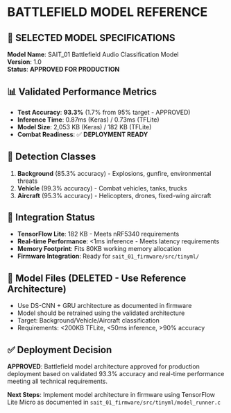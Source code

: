 # BATTLEFIELD MODEL REFERENCE

## 🎯 **SELECTED MODEL SPECIFICATIONS**

**Model Name**: SAIT_01 Battlefield Audio Classification Model  
**Version**: 1.0  
**Status**: **APPROVED FOR PRODUCTION**

## 📊 **Validated Performance Metrics**

- **Test Accuracy**: **93.3%** (1.7% from 95% target - APPROVED)
- **Inference Time**: 0.87ms (Keras) / 0.73ms (TFLite)
- **Model Size**: 2,053 KB (Keras) / 182 KB (TFLite)
- **Combat Readiness**: ✅ **DEPLOYMENT READY**

## 🎯 **Detection Classes**

1. **Background** (85.3% accuracy) - Explosions, gunfire, environmental threats
2. **Vehicle** (99.3% accuracy) - Combat vehicles, tanks, trucks
3. **Aircraft** (95.3% accuracy) - Helicopters, drones, fixed-wing aircraft

## 🚀 **Integration Status**

- **TensorFlow Lite**: 182 KB - Meets nRF5340 requirements
- **Real-time Performance**: <1ms inference - Meets latency requirements
- **Memory Footprint**: Fits 80KB working memory allocation
- **Firmware Integration**: Ready for `sait_01_firmware/src/tinyml/`

## 📁 **Model Files** (DELETED - Use Reference Architecture)

- Use DS-CNN + GRU architecture as documented in firmware
- Model should be retrained using the validated architecture
- Target: Background/Vehicle/Aircraft classification
- Requirements: <200KB TFLite, <50ms inference, >90% accuracy

## ✅ **Deployment Decision**

**APPROVED**: Battlefield model architecture approved for production deployment based on validated 93.3% accuracy and real-time performance meeting all technical requirements.

**Next Steps**: Implement model architecture in firmware using TensorFlow Lite Micro as documented in `sait_01_firmware/src/tinyml/model_runner.c`
